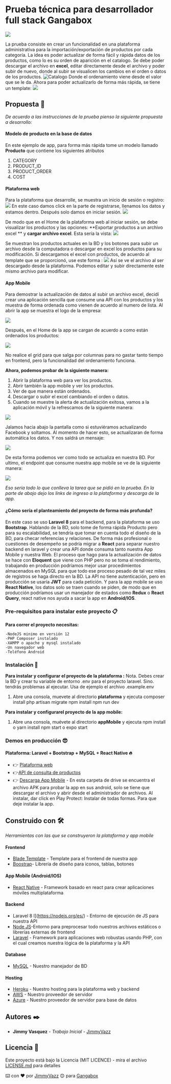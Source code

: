 # Prueba técnica para  desarrollador full stack Gangabox
![](https://cdn.shopify.com/s/files/1/0127/3161/3243/files/Gangabox_logo_PNG_2_Without_Website_041bfa7f-f819-4ed0-997e-ca71902830a3.png?v=1601139005)

La prueba consiste en crear un funcionalidad en una plataforma administrativa para la importación/exportación de productos por cada categoría. La idea es poder actualizar de forma fácil y rápida datos de los productos, como lo es su orden de aparición en el catalogo. Se debe poder descargar el archivo en **excel**, editar directamente desde el archivo y poder subir de nuevo, donde al subir se visualicen los cambios en el orden o datos de los productos. 
![Catalogo](https://prueba-gangabox.netlify.app/assets/img/Ejemplo.png)
Donde el ordenamiento viene desde el valor que se le da.
Ahora para poder actualizarlo de forma más rápida, se tiene un template:
![](https://prueba-gangabox.netlify.app/assets/img/Template.png)

## Propuesta 🚀

_De acuerdo a las instrucciones de la prueba pienso la siguiente propuesta a desarrollo:_

#### Modelo de producto en la base de datos
En este ejemplo de app, para forma más rápida tome un modelo llamado **Producto** que contiene los siguientes atributos
1. CATEGORY
2. PRODUCT_ID
3. PRODUCT_ORDER
4. COST
#### Plataforma web
Para la plataforma que desarrolle, se muestra un inicio de sesión o registro:
![](https://prueba-gangabox.netlify.app/assets/img/IniciarSesi%C3%B3n.png)
En este caso damos click en la parte de registrarse, llenamos los datos y estamos dentro. Después solo damos en iniciar sesión.
![](https://prueba-gangabox.netlify.app/assets/img/Registro.png)

De modo que en el Home de la plataforma web al iniciar sesión, se debe visualizar los productos y las opciones: **Exportar productos a un archivo excel ** y **cargar archivo excel**. Esta sería la vista:
![](https://prueba-gangabox.netlify.app/assets/img/Home.png)

Se muestran los productos actuales en la BD y los botones para subir un archivo desde la computadora o descargar en excel los productos para su modificación. 
Si descargamos el excel con productos, de acuerdo al template que se proporcionó, use este forma :
![](https://prueba-gangabox.netlify.app/assets/img/ExcelDescarga.png)
Así se ve el archivo al ser descargado desde la plataforma. Podemos editar y subir directamente este mismo archivo para modificar. 
#### App Mobile

Para demostrar la actualización de datos al subir un archivo excel, decidí crear una aplicación sencilla que consume una API con los productos y los muestra de forma ordenada como vienen de acuerdo al numero de lista. Al abrir la app se muestra el logo de la empresa:

![](https://prueba-gangabox.netlify.app/assets/img/Splash.png)

Después, en el Home de la app se cargan de acuerdo a como están ordenados los productos:

![](https://prueba-gangabox.netlify.app/assets/img/HomeApp.png)

No realice el grid para que salga por columnas para no gastar tanto tiempo en frontend, pero la funcionalidad del ordenamiento funciona. 


**Ahora, podemos probar de la siguiente manera:**
1. Abrir la plataforma web para ver los productos.
2. Abrir también la app mobile y ver los productos.
3. Ver de que manera están ordenados.
4. Descargar o subir el excel cambiando el orden o datos.
5. Cuando se muestre la alerta de actualización exitosa, vamos a la aplicación móvil y la refrescamos de la siguiente manera:


![](https://prueba-gangabox.netlify.app/assets/img/Refresh.png)

Jalamos hacia abajo la pantalla como si estuviéramos actualizando Facebook y soltamos. Al momento de hacer esto, se actualizaran de forma automática los datos. Y nos saldrá un mensaje:

![](https://prueba-gangabox.netlify.app/assets/img/Actuliazada.png)

De esta forma podemos ver como todo se actualiza en nuestra BD.
Por ultimo, el endpoint que consume nuestra app mobile se ve de la siguiente manera:

![](https://prueba-gangabox.netlify.app/assets/img/Json.png)

_Eso sería todo lo que conlleva la tarea que se pidió en la prueba. En la parte de abajo dejo los links de ingreso a la plataforma y descarga de la app._

#### ¿Cómo sería el planteamiento del proyecto de forma más profunda?
En este caso se uso **Laravel 8** para el backend, para la plataforma se uso **Bootstrap**. Hablando de la BD, solo tome de forma rápida Producto pero para su escalabilidad, se tendría que tomar en cuenta todo el diseño de la BD, para checar referencias y relaciones.  De forma más profesional o cuestiones de desempeño se podría migrar a **React** para separar nuestro backend en laravel y crear una API donde consuma tanto nuestra App Mobile y nuestra Web. El proceso que hago para la actualización de datos se hace con **Eloquent** que viene con PHP pero no se toma el rendimiento, trabajando en producción podríamos mejor usar procedimientos almacenados en MySQL para que todo ese proceso pesado de tal vez miles de registros se haga directo en  la BD.
La API no tiene autenticación, pero en producción se usaría **JWT** para cada petición. Y para la app mobile se uso **React Native**, los datos solo se traen cuando se piden, de modo que en producción podríamos usar un manejador de estados como **Redux** o **React Query**, react native nos ayuda a sacar la app en **Android/IOS**.


### Pre-requisitos para instalar este proyecto 📋

**Para correr el proyecto necesitas:**

```
-NodeJS minimo en versión 12
-PHP Composer instalado
-XAMPP o apache y mysql instalado
-Un navegador web
-Teléfono Android
```

### Instalación 🔧


**Para instalar y configurar el proyecto de la plataforma :**
Nota. Debes crear la BD y crear tu variable de entorno .env para el proyecto laravel. Sino. tendrás problemas al ejecutar. Usa de ejemplo el archivo .example.env

1. Abre una consola, muevete al directorio **plataforma** y ejecuta
	composer install
    php artisan migrate
    npm install
    npm run dev

**Para instalar y configurarel proyecto de la app mobile:**

1. Abre una consola, muévete al directorio **appMobile** y ejecuta
    npm install   o yarn install
    npm start o expo start
    
 
### Demos en producción 😎
#### Plataforma: Laravel + Bootstrap + MySQL + React Native 🔥
* 👉 [Plataforma web](https://gangabox-admin.herokuapp.com/)
 * 👉[API de consulta de productos ](https://gangabox-admin.herokuapp.com/api/v1/gangabox/productos)
* 👉 [Descarga App Mobile](https://drive.google.com/drive/folders/1yTuV135EEtX_HKpCj5HHrrZNPL0YPzgg?usp=sharing) - En esta carpeta de drive se encuentra el archivo APK para probar la app en sus android, solo se tiene que descargar el archivo y abrir desde el administrador de archivos. 
Al instalar, dar click en Play Protect: Instalar de todas formas. Para que deje instalar la app. 


## Construido con 🛠️

_Herramientas con las que se construyeron la plataforma y app mobile_
#### Frontend 
* [Blade Template](https://laravel.com/docs/7.x/blade) - Template para el frontend de nuestra app
* [Boostrap](https://getbootstrap.com/)- Librería de diseño para iconos, tablas, botones
#### App Mobile (Android/IOS)
* [React Native](https://reactnative.dev/) - Framework basado en react para crear aplicaciones móviles multiplataforma
#### Backend
* Laravel 8 l](https://nodejs.org/es/) - Entorno de ejecución de JS para nuestra API
* [Node JS](https://nodejs.org/es/)-Entorno para preprocesar todo nuestros archivos estáticos o librerías externas de frontend
* [Laravel](https://laravel.com/) - Framework para aplicaciones web robustas usando PHP, con el cual creamos nuestra lógica de la plataforma y la API
#### Database
* [MySQL](https://www.mysql.com/) - Nuestro manejador de BD
#### Hosting 
* [Heroku](https://www.heroku.com/) - Nuestro hosting para la plataforma web y backend
* [AWS](https://aws.amazon.com/es/) - Nuestro proveedor de servidor
* [Azure](https://azure.microsoft.com/es-mx/) - Nuestro proveedor de servidor para base de datos 


## Autores ✒️

* **Jimmy Vasquez** - *Trabajo Inicial* - [JimmyVazz](https://github.com/JimmyVazz/)

## Licencia 📄

Este proyecto está bajo la Licencia (MIT LICENCE) - mira el archivo [LICENSE.md](LICENSE.md) para detalles


⌨️ con ❤️ por [JimmyVazz](https://github.com/JimmyVazz/) 😊 para [Gangabox](https://www.gangabox.com//)